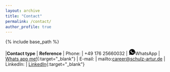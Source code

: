 ```yaml
---
layout: archive
title: "Contact"
permalink: /contact/
author_profile: true
---
```


{% include base_path %}


|**Contact type** | **Reference**
| Phone: | +49 176 25660032
| <img src="images/icons8-whatsapp-logo.svg" alt="WhatsApp" width="20">WhatsApp | [Whats app me!](https://wa.me/4917625660032){:target="_blank"}
| E-mail: | mailto:career@schulz-artur.de
| LinkedIn: | [LinkedIn](https://www.linkedin.com/in/artur-schulz-473817b8/ "Artur's linkedin profile"){:target="_blank"}
